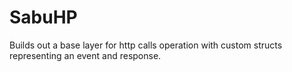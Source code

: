 # SabuHP
Builds out a base layer for http calls operation with custom structs representing an event and response.
